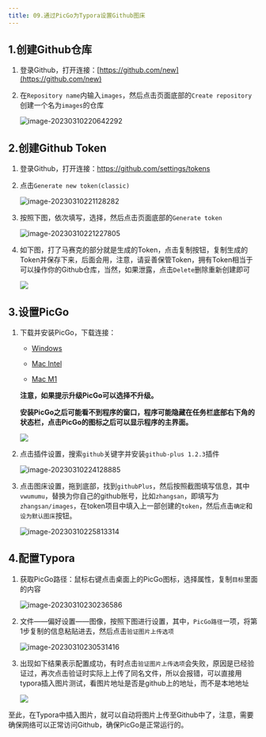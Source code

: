 ```yaml
---
title: 09.通过PicGo为Typora设置Github图床
---
```


## 1.创建Github仓库

1. 登录Github，打开连接：[https://github.com/new](https://github.com/new)

2. 在`Repository name`内输入`images`，然后点击页面底部的`Create repository`创建一个名为`images`的仓库

     ![image-20230310220642292](https://raw.githubusercontent.com/vwumumu/pics/main/image-20230310220642292.png)

## 2.创建Github Token

1. 登录Github，打开连接：https://github.com/settings/tokens

2. 点击`Generate new token(classic)`

   ![image-20230310221128282](https://raw.githubusercontent.com/vwumumu/pics/main/image-20230310221128282.png)

3. 按照下图，依次填写，选择，然后点击页面底部的`Generate token`

   ![image-20230310221227805](https://raw.githubusercontent.com/vwumumu/pics/main/image-20230310221227805.png)

4. 如下图，打了马赛克的部分就是生成的Token，点击复制按钮，复制生成的Token并保存下来，后面会用，注意，请妥善保管Token，拥有Token相当于可以操作你的Github仓库，当然，如果泄露，点击`Delete`删除重新创建即可

   ![](https://raw.githubusercontent.com/vwumumu/images/master/20230311124540.png)
   
   

## 3.设置PicGo

1. 下载并安装PicGo，下载连接：
   * [Windows](https://github.com/Molunerfinn/PicGo/releases/download/v2.3.1/PicGo-Setup-2.3.1-ia32.exe)

   * [Mac Intel](https://github.com/Molunerfinn/PicGo/releases/download/v2.3.1/PicGo-2.3.1-x64.dmg)
   * [Mac M1](https://github.com/Molunerfinn/PicGo/releases/download/v2.3.1/PicGo-2.3.1-arm64.dmg)

   **注意，如果提示升级PicGo可以选择不升级。**
   
   **安装PicGo之后可能看不到程序的窗口，程序可能隐藏在任务栏底部右下角的状态栏，点击PicGo的图标之后可以显示程序的主界面。**
   
   ![](https://raw.githubusercontent.com/vwumumu/images/master/image-20230401193737966.png)
   
2. 点击插件设置，搜索`github`关键字并安装`github-plus 1.2.3`插件

   ![image-20230310224128885](https://raw.githubusercontent.com/vwumumu/images/master/image-20230310224128885.png)

3. 点击图床设置，拖到底部，找到`githubPlus`，然后按照截图填写信息，其中`vwumumu`，替换为你自己的github账号，比如`zhangsan`，即填写为`zhangsan/images`，在token项目中填入上一部创建的`token`，然后点击`确定`和`设为默认图床`按钮。

   ![image-20230310225813314](https://raw.githubusercontent.com/vwumumu/images/master/image-20230310225813314.png)

## 4.配置Typora

1. 获取PicGo路径：鼠标右键点击桌面上的PicGo图标，选择属性，复制`目标`里面的内容

   ![image-20230310230236586](https://raw.githubusercontent.com/vwumumu/images/master/image-20230310230236586.png)

2. 文件——偏好设置——图像，按照下图进行设置，其中，`PicGo路径`一项，将第1步复制的信息粘贴进去，然后点击`验证图片上传选项`

   ![image-20230310230531416](https://raw.githubusercontent.com/vwumumu/images/master/image-20230310230531416.png)

3. 出现如下结果表示配置成功，有时点击`验证图片上传选项`会失败，原因是已经验证过，再次点击验证时实际上上传了同名文件，所以会报错，可以直接用typora插入图片测试，看图片地址是否是github上的地址，而不是本地地址

   ![](https://raw.githubusercontent.com/vwumumu/images/master/20230311125529.png)



至此，在Typora中插入图片，就可以自动将图片上传至Github中了，注意，需要确保网络可以正常访问Github，确保PicGo是正常运行的。
